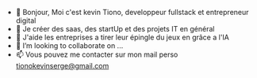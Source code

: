 - 👋 Bonjour, Moi c'est kevin Tiono, developpeur fullstack et entrepreneur digital
- 👀 Je créer des saas, des startUp et des projets IT en général
- 🌱 J'aide les entreprises a tirer leur épingle du jeux en grâce a l'IA
- 💞️ I’m looking to collaborate on ...
- 📫 Vous pouvez me contacter sur mon mail perso tionokevinserge@gmail.com

